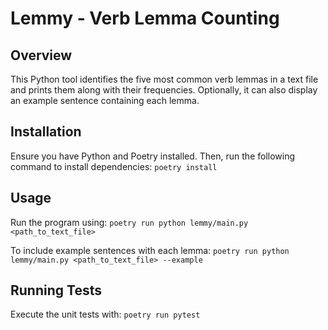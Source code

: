 # Lemmy - Verb Lemma Counting

## Overview
This Python tool identifies the five most common verb lemmas in a text file and prints them along with their frequencies. Optionally, it can also display an example sentence containing each lemma.

## Installation
Ensure you have Python and Poetry installed. Then, run the following command to install dependencies:
`poetry install`

## Usage
Run the program using:
`poetry run python lemmy/main.py <path_to_text_file>`

To include example sentences with each lemma:
`poetry run python lemmy/main.py <path_to_text_file> --example`

## Running Tests
Execute the unit tests with:
`poetry run pytest`


